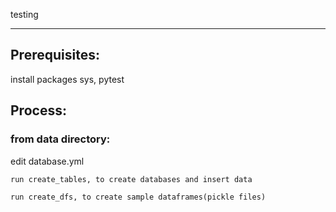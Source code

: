 testing
________

## Prerequisites:
install packages sys, pytest
## Process:
### from data directory:
edit database.yml
```
run create_tables, to create databases and insert data
```
```
run create_dfs, to create sample dataframes(pickle files)
```

